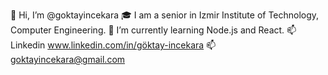 👋 Hi, I’m @goktayincekara
🎓 I am a senior in Izmir Institute of Technology, Computer Engineering.
🌱 I’m currently learning Node.js and React.
📫 Linkedin www.linkedin.com/in/göktay-incekara
📫 goktayincekara@gmail.com
